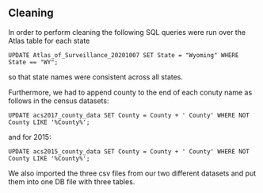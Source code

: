 ## Cleaning

In order to perform cleaning the following SQL queries were run over the Atlas table for each state

```
UPDATE Atlas_of_Surveillance_20201007 SET State = "Wyoming" WHERE State == "WY";
```

so that state names were consistent across all states.

Furthermore, we had to append county to the end of each conuty name as follows in the census datasets:

```
UPDATE acs2017_county_data SET County = County + ' County' WHERE NOT County LIKE '%County%';
```

and for 2015: 
```
UPDATE acs2015_county_data SET County = County + ' County' WHERE NOT County LIKE '%County%';
```

We also imported the three csv files from our two different datasets and put them into one DB file with three tables.
